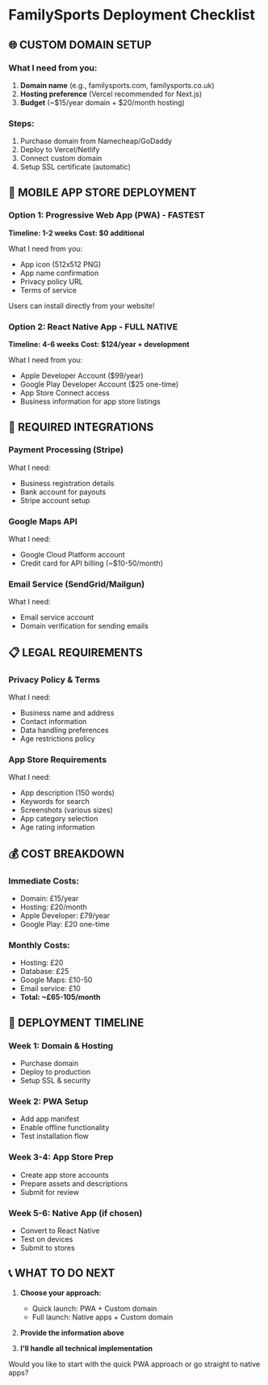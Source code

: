 # FamilySports Deployment Checklist

## 🌐 CUSTOM DOMAIN SETUP

### What I need from you:
1. **Domain name** (e.g., familysports.com, familysports.co.uk)
2. **Hosting preference** (Vercel recommended for Next.js)
3. **Budget** (~$15/year domain + $20/month hosting)

### Steps:
1. Purchase domain from Namecheap/GoDaddy
2. Deploy to Vercel/Netlify
3. Connect custom domain
4. Setup SSL certificate (automatic)

## 📱 MOBILE APP STORE DEPLOYMENT

### Option 1: Progressive Web App (PWA) - FASTEST
**Timeline: 1-2 weeks**
**Cost: $0 additional**

What I need from you:
- App icon (512x512 PNG)
- App name confirmation
- Privacy policy URL
- Terms of service

Users can install directly from your website!

### Option 2: React Native App - FULL NATIVE
**Timeline: 4-6 weeks**
**Cost: $124/year + development**

What I need from you:
- Apple Developer Account ($99/year)
- Google Play Developer Account ($25 one-time)
- App Store Connect access
- Business information for app store listings

## 🔑 REQUIRED INTEGRATIONS

### Payment Processing (Stripe)
What I need:
- Business registration details
- Bank account for payouts
- Stripe account setup

### Google Maps API
What I need:
- Google Cloud Platform account
- Credit card for API billing (~$10-50/month)

### Email Service (SendGrid/Mailgun)
What I need:
- Email service account
- Domain verification for sending emails

## 📋 LEGAL REQUIREMENTS

### Privacy Policy & Terms
What I need:
- Business name and address
- Contact information
- Data handling preferences
- Age restrictions policy

### App Store Requirements
What I need:
- App description (150 words)
- Keywords for search
- Screenshots (various sizes)
- App category selection
- Age rating information

## 💰 COST BREAKDOWN

### Immediate Costs:
- Domain: £15/year
- Hosting: £20/month
- Apple Developer: £79/year
- Google Play: £20 one-time

### Monthly Costs:
- Hosting: £20
- Database: £25
- Google Maps: £10-50
- Email service: £10
- **Total: ~£65-105/month**

## 🚀 DEPLOYMENT TIMELINE

### Week 1: Domain & Hosting
- Purchase domain
- Deploy to production
- Setup SSL & security

### Week 2: PWA Setup
- Add app manifest
- Enable offline functionality
- Test installation flow

### Week 3-4: App Store Prep
- Create app store accounts
- Prepare assets and descriptions
- Submit for review

### Week 5-6: Native App (if chosen)
- Convert to React Native
- Test on devices
- Submit to stores

## 📞 WHAT TO DO NEXT

1. **Choose your approach:**
   - Quick launch: PWA + Custom domain
   - Full launch: Native apps + Custom domain

2. **Provide the information above**

3. **I'll handle all technical implementation**

Would you like to start with the quick PWA approach or go straight to native apps?
